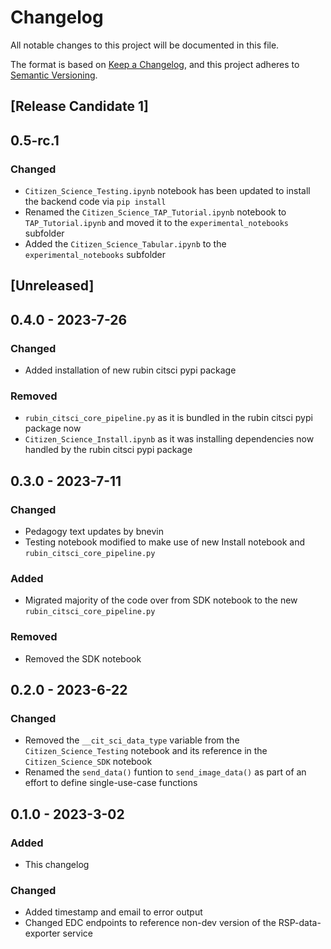 # Changelog
All notable changes to this project will be documented in this file.

The format is based on [Keep a Changelog](https://keepachangelog.com/en/1.0.0/),
and this project adheres to [Semantic Versioning](https://semver.org/spec/v2.0.0.html).

## [Release Candidate 1]

## 0.5-rc.1
### Changed
- `Citizen_Science_Testing.ipynb` notebook has been updated to install the backend code via `pip install`
- Renamed the `Citizen_Science_TAP_Tutorial.ipynb` notebook to `TAP_Tutorial.ipynb` and moved it to the `experimental_notebooks` subfolder
- Added the `Citizen_Science_Tabular.ipynb` to the `experimental_notebooks` subfolder


## [Unreleased]

## 0.4.0 - 2023-7-26
### Changed
- Added installation of new rubin citsci pypi package

### Removed
- `rubin_citsci_core_pipeline.py` as it is bundled in the rubin citsci pypi package now
- `Citizen_Science_Install.ipynb` as it was installing dependencies now handled by the rubin citsci pypi package

## 0.3.0 - 2023-7-11
### Changed
- Pedagogy text updates by bnevin
- Testing notebook modified to make use of new Install notebook and `rubin_citsci_core_pipeline.py`

### Added
- Migrated majority of the code over from SDK notebook to the new `rubin_citsci_core_pipeline.py`

### Removed
- Removed the SDK notebook

## 0.2.0 - 2023-6-22
### Changed
- Removed the `__cit_sci_data_type` variable from the `Citizen_Science_Testing` notebook and its reference in the `Citizen_Science_SDK` notebook
- Renamed the `send_data()` funtion to `send_image_data()` as part of an effort to define single-use-case functions

## 0.1.0 - 2023-3-02
### Added
- This changelog

### Changed
- Added timestamp and email to error output
- Changed EDC endpoints to reference non-dev version of the RSP-data-exporter service

